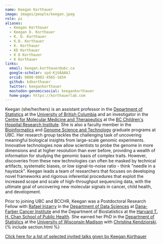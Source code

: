 ```yaml
---
name: Keegan Korthauer
image: images/people/keegan.jpeg
role: pi
aliases:
  - Keegan Korthauer
  - Keegan D. Korthauer
  - K. D. Korthauer
  - K.D. Korthauer
  - K. Korthauer
  - KD Korthauer
  - K D Korthauer
  - K Korthauer
links:
  email: keegan.korthauer@ubc.ca
  google-scholar: spd-KjUAAAAJ
  orcid: 0000-0002-4565-1654
  github: kdkorthauer
  twitter: keegankorthauer
  mastodon-genomicsocial: keegankorthauer
  home-page: https://korthauerlab.com
---
```


Keegan (she/her/hers) is an assistant professor in the [Department of Statistics](https://www.stat.ubc.ca) at the [University of British Columbia](https://ubc.ca) and an investigator in the [Centre for Molecular Medicine and Therapeutics](https://cmmt.ubc.ca/) at the [BC Children's Hospital Research Institute](https://www.bcchr.ca). She is also a faculty member in the [Bioinformatics](http://www.bioinformatics.ubc.ca/) and [Genome Science and Technology](https://www.gsat.ubc.ca/) graduate programs at UBC. Her research group tackles the challenging task of uncovering meaningful biological insights from large-scale genomic experiments. Innovative technologies now allow scientists to probe the genome in more dimensions and at higher resolution than ever before, providing a wealth of information for studying the genomic basis of complex traits. However, discoveries from these new technologies can often be masked by technical artifacts, systematic biases, or low signal-to-noise ratio - think "needle in a haystack". Keegan leads a team of researchers that focuses on developing novel frameworks and rigorous inferential procedures that exploit the increased scope and scale of high-throughput sequencing data, with the ultimate goal of uncovering new molecular signals in cancer, child health, and development.

Prior to joining UBC and BCCHR, Keegan was a Postdoctoral Research Fellow with [Rafael Irizarry](http://rafalab.dfci.harvard.edu) in the [Department of Data Sciences]( http://datasciences.dfci.harvard.edu) at [Dana-Farber Cancer Institute](https://www.dana-farber.org) and the Department of Biostatistics at the [Harvard T. H. Chan School of Public Health](https://www.hsph.harvard.edu). She earned her PhD in the [Department of Statistics](https://www.stat.wisc.edu/) at the [University of Wisconsin Madison](https://www.wisc.edu) with [Christina Kendziorski](https://www.biostat.wisc.edu/~kendzior/). 
{% include section.html %}

<p class="center"> <a href="../talks">Click here for a list of selected invited talks given by Keegan Korthauer</a></p>

